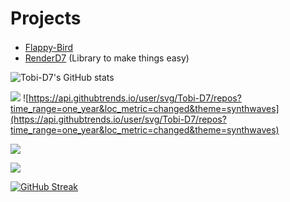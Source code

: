 # Projects
- [Flappy-Bird](https://github.com/NPI-D7/Flappy-Bird/) <img height="16" src="https://img.shields.io/github/downloads/NPI-D7/Flappy-Bird/total.svg?style=for-the-badge"> <a href="https://github.com/NPI-D7/Flappy-Bird/releases">
- [RenderD7](https://github.com/NPI-D7/RenderD7/) (Library to make things easy)

![Tobi-D7's GitHub stats](https://github-readme-stats.vercel.app/api?username=Tobi-D7&theme=synthwave&show_icons=true)

![](https://api.githubtrends.io/user/svg/Tobi-D7/langs?time_range=one_year&include_private=True&loc_metric=changed&theme=synthwaves)
![https://api.githubtrends.io/user/svg/Tobi-D7/repos?time_range=one_year&loc_metric=changed&theme=synthwaves](https://api.githubtrends.io/user/svg/Tobi-D7/repos?time_range=one_year&loc_metric=changed&theme=synthwaves)

<img src="https://github-profile-trophy.vercel.app/?username=Tobi-D7&theme=synthwave">

![](https://github-profile-summary-cards.vercel.app/api/cards/profile-details?username=Tobi-D7&theme=synthwave)

[![GitHub Streak](https://github-readme-streak-stats.herokuapp.com?user=Tobi-D7&theme=synthwave&date_format=M%20j%5B%2C%20Y%5D)](https://git.io/streak-stats)

<!--
**Tobi-D7/Tobi-D7** is a ✨ _special_ ✨ repository because its `README.md` (this file) appears on your GitHub profile.

Here are some ideas to get you started:

- 🔭 I’m currently working on ...
- 🌱 I’m currently learning ...
- 👯 I’m looking to collaborate on ...
- 🤔 I’m looking for help with ...
- 💬 Ask me about ...
- 📫 How to reach me: ...
- 😄 Pronouns: ...
- ⚡ Fun fact: ...
-->
